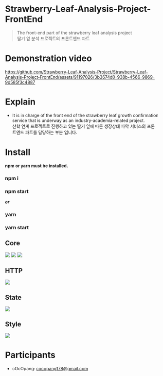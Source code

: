 # Strawberry-Leaf-Analysis-Project-FrontEnd

> The front-end part of the strawberry leaf analysis project<br>딸기 잎 분석 프로젝트의 프론트엔드 파트

# Demonstration video
https://github.com/Strawberry-Leaf-Analysis-Project/Strawberry-Leaf-Analysis-Project-FrontEnd/assets/91197026/3b3674d0-938b-4566-9869-9d585f3c4887

# Explain

- It is in charge of the front end of the strawberry leaf growth confirmation service that is underway as an industry-academia-related project.<br>산학 연계 프로젝트로 진행하고 있는 딸기 잎에 따른 생장상태 파악 서비스의 프론트엔드 파트를 담당하는 부분 입니다.

# Install

**npm or yarn must be installed.**

### npm i
### npm start

***or***

### yarn
### yarn start


## Core
<img src="https://img.shields.io/badge/Java_Script-F7DF1E?style=for-the-badge&logo=JavaScript&logoColor=white">
<img src="https://img.shields.io/badge/Type_Script-3178C6?style=for-the-badge&logo=TypeScript&logoColor=white">
<img src="https://img.shields.io/badge/React-61DAFB?style=for-the-badge&logo=React&logoColor=white">

## HTTP
<img src="https://img.shields.io/badge/Axios-5A29E4?style=for-the-badge&logo=Axios&logoColor=white">

## State
<img src="https://img.shields.io/badge/React_Query-FF4154?style=for-the-badge&logo=ReactQuery&logoColor=white">

## Style
<img src="https://img.shields.io/badge/styled_components-DB7093?style=for-the-badge&logo=styled-components&logoColor=white">

# Participants
- cOcOpang: cocopang178@gmail.com
